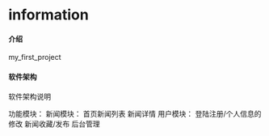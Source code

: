 # information

#### 介绍
my_first_project

#### 软件架构
软件架构说明

功能模块：
    新闻模块：
        首页新闻列表
        新闻详情
    用户模块：
        登陆注册/个人信息的修改
        新闻收藏/发布
    后台管理
